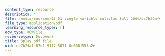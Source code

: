 ```yaml
---
content_type: resource
description: ''
file: /media/courses/18-01-single-variable-calculus-fall-2006/ee7b29af07d1911250710c608f553a2e_4sTKcvYMNxk.pdf
file_type: application/pdf
learning_resource_types: []
ocw_type: OCWFile
resourcetype: Document
title: 3play pdf file
uid: ee7b29af-07d1-9112-5071-0c608f553a2e
---
```

